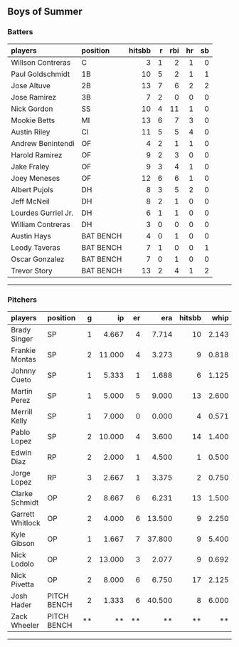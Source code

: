## Boys of Summer

### Batters

 
|players             |position  | hitsbb|  r| rbi| hr| sb| 
|:-------------------|:---------|------:|--:|---:|--:|--:| 
|Willson Contreras   |C         |      3|  1|   2|  1|  0| 
|Paul Goldschmidt    |1B        |     10|  5|   2|  1|  1| 
|Jose Altuve         |2B        |     13|  7|   6|  2|  2| 
|Jose Ramirez        |3B        |      7|  2|   0|  0|  0| 
|Nick Gordon         |SS        |     10|  4|  11|  1|  0| 
|Mookie Betts        |MI        |     13|  6|   7|  3|  0| 
|Austin Riley        |CI        |     11|  5|   5|  4|  0| 
|Andrew Benintendi   |OF        |      4|  2|   1|  1|  0| 
|Harold Ramirez      |OF        |      9|  2|   3|  0|  0| 
|Jake Fraley         |OF        |      9|  3|   4|  1|  0| 
|Joey Meneses        |OF        |     12|  6|   6|  1|  0| 
|Albert Pujols       |DH        |      8|  3|   5|  2|  0| 
|Jeff McNeil         |DH        |      8|  2|   1|  0|  0| 
|Lourdes Gurriel Jr. |DH        |      6|  1|   1|  0|  0| 
|William Contreras   |DH        |      3|  0|   0|  0|  0| 
|Austin Hays         |BAT BENCH |      4|  0|   1|  0|  0| 
|Leody Taveras       |BAT BENCH |      7|  1|   0|  0|  1| 
|Oscar Gonzalez      |BAT BENCH |      7|  0|   1|  0|  0| 
|Trevor Story        |BAT BENCH |     13|  2|   4|  1|  2| 


* * *

### Pitchers

 
|players          |position    |  g|     ip| er|    era| hitsbb|  whip| so|  w| sv| 
|:----------------|:-----------|--:|------:|--:|------:|------:|-----:|--:|--:|--:| 
|Brady Singer     |SP          |  1|  4.667|  4|  7.714|     10| 2.143|  4|  0|  0| 
|Frankie Montas   |SP          |  2| 11.000|  4|  3.273|      9| 0.818| 13|  1|  0| 
|Johnny Cueto     |SP          |  1|  5.333|  1|  1.688|      6| 1.125|  5|  1|  0| 
|Martin Perez     |SP          |  1|  5.000|  5|  9.000|     13| 2.600|  5|  0|  0| 
|Merrill Kelly    |SP          |  1|  7.000|  0|  0.000|      4| 0.571|  7|  1|  0| 
|Pablo Lopez      |SP          |  2| 10.000|  4|  3.600|     14| 1.400| 13|  0|  0| 
|Edwin Diaz       |RP          |  2|  2.000|  1|  4.500|      1| 0.500|  2|  0|  1| 
|Jorge Lopez      |RP          |  3|  2.667|  1|  3.375|      2| 0.750|  2|  0|  1| 
|Clarke Schmidt   |OP          |  2|  8.667|  6|  6.231|     13| 1.500|  9|  0|  0| 
|Garrett Whitlock |OP          |  2|  4.000|  6| 13.500|      9| 2.250|  6|  0|  0| 
|Kyle Gibson      |OP          |  1|  1.667|  7| 37.800|      9| 5.400|  2|  0|  0| 
|Nick Lodolo      |OP          |  2| 13.000|  3|  2.077|      9| 0.692| 14|  0|  0| 
|Nick Pivetta     |OP          |  2|  8.000|  6|  6.750|     17| 2.125|  6|  0|  0| 
|Josh Hader       |PITCH BENCH |  2|  1.333|  6| 40.500|      8| 6.000|  2|  0|  1| 
|Zack Wheeler     |PITCH BENCH | **|     **| **|     **|     **|    **| **| **| **| 


* * *


